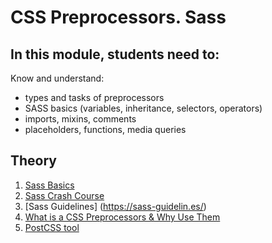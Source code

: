 # CSS Preprocessors. Sass

## In this module, students need to:

Know and understand:

- types and tasks of preprocessors
- SASS basics (variables, inheritance,
  selectors, operators)
- imports, mixins, comments
- placeholders, functions, media queries


## Theory

1. [Sass Basics](https://sass-lang.com/guide/)
2. [Sass Crash Course](https://youtu.be/nu5mdN2JIwM?si=IQLhG_ToLHTziRI6) 
3. [Sass Guidelines] (https://sass-guidelin.es/)
4. [What is a CSS Preprocessors & Why Use Them](https://sherocommerce.com/what-is-a-css-preprocessors-why-use-them/) 
5. [PostCSS tool](https://postcss.org/)

